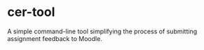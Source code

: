 # cer-tool
A simple command-line tool simplifying the process of submitting assignment feedback to Moodle.
